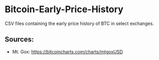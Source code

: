 # Bitcoin-Early-Price-History
CSV files containing the early price history of BTC in select exchanges.


## Sources:
- Mt. Gox: https://bitcoincharts.com/charts/mtgoxUSD
